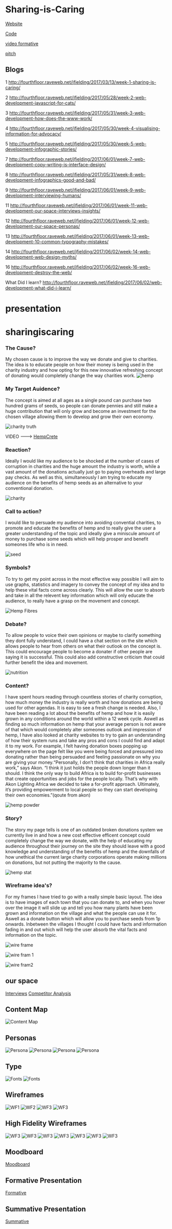 # Sharing-is-Caring

[Website](https://jacobisagit.github.io/sharingiscaringFinal/)

[Code](https://github.com/Jacobisagit/sharingiscaringFinal)

[video formative](https://www.youtube.com/watch?v=-cBPDDOa9mY)

[pitch](https://drive.google.com/file/d/0B6FN81AS9D1mZ2wyMlEyVWJTMEk/view?usp=sharing)

## Blogs
1 http://fourthfloor.raveweb.net/jfielding/2017/03/13/week-1-sharing-is-caring/

2 http://fourthfloor.raveweb.net/jfielding/2017/05/28/week-2-web-development-javascript-for-cats/

3 http://fourthfloor.raveweb.net/jfielding/2017/05/31/week-3-web-development-how-does-the-www-work/

4 http://fourthfloor.raveweb.net/jfielding/2017/05/30/week-4-visualising-information-for-advocacy/

5 http://fourthfloor.raveweb.net/jfielding/2017/05/30/week-5-web-development-infographic-stories/

7 http://fourthfloor.raveweb.net/jfielding/2017/06/01/week-7-web-development-copy-writing-is-interface-design/

8 http://fourthfloor.raveweb.net/jfielding/2017/05/31/week-8-web-development-infographics-good-and-bad/

9 http://fourthfloor.raveweb.net/jfielding/2017/06/01/week-9-web-development-interviewing-humans/

11 http://fourthfloor.raveweb.net/jfielding/2017/06/01/week-11-web-development-our-space-interviews-insights/

12 http://fourthfloor.raveweb.net/jfielding/2017/06/01/week-12-web-development-our-space-personas/

13 http://fourthfloor.raveweb.net/jfielding/2017/06/01/week-13-web-development-10-common-typography-mistakes/

14 http://fourthfloor.raveweb.net/jfielding/2017/06/02/week-14-web-development-web-design-myths/

16 http://fourthfloor.raveweb.net/jfielding/2017/06/02/week-16-web-development-destroy-the-web/

What Did I learn? http://fourthfloor.raveweb.net/jfielding/2017/06/02/web-development-what-did-i-learn/












# presentation

# sharingiscaring

### The Cause? 

My chosen cause is to improve the way we donate and give to charities. The idea is to educate people on how their money is being used in the charity industry and how opting for this new innovative refreshing concept of donating would completely change the way charities work.
![hemp](https://www.realhemp.com/wp-content/uploads/2014/08/hemp-chart.png)

### My Target Auidence?

The concept is aimed at all ages as a single pound can purchase two hundred grams of seeds, so people can donate pennies and still make a huge contribution that will only grow and become an investment for the chosen village allowing them to develop and grow their own economy. 

![charity truth](http://i2.cdn.cnn.com/cnnnext/dam/assets/130612150234-worst-charities-horizontal-large-gallery.jpg)

VIDEO ---> [HempCrete](https://www.youtube.com/watch?v=g4kKxY7KNyw)

### Reaction?

Ideally I would like my audience to be shocked at the number of cases of corruption in charities and the huge amount the industry is worth, while a vast amount of the donations actually just go to paying overheads and large pay checks. As well as this, simultaneously I am trying to educate my audience on the benefits of hemp seeds as an alternative to your conventional donation.

![charity](https://andrewgarrattdotcom.files.wordpress.com/2015/12/true-and-fair-foundation-17-average.png)

### Call to action? 

I would like to persuade my audience into avoiding convential charities, to promote and educate the benefits of hemp and to really give the user a greater understanding of the topic and ideally give a miniscule amount of money to purchase some seeds which will help prosper and benefit someones life who is in need.

![seed](http://img.aws.livestrongcdn.com/ls-article-image-400/cme/cme_public_images/www_livestrong_com/photos.demandstudios.com/getty/article/149/19/153017035_XS.jpg)

### Symbols?
To try to get my point across in the most effective way possible I will aim to use graphs, statistics and imagery to convey the concept of my idea and to help these vital facts come across clearly. This will allow the user to absorb and take in all the relevent key information which will only educate the audience, to really have a grasp on the movement and concept.

![Hemp Fibres](https://s-media-cache-ak0.pinimg.com/originals/d5/8b/fd/d58bfdad6ed6fd5a907bb0763a94b41f.jpg)

### Debate?
To allow people to voice their own opinions or maybe to clarify something they dont fully understand, I could have a chat section on the site which allows people to hear from others on what their outlook on the concept is. This could encourage people to become a donater if other people are saying it is successful. This could also add constructive criticism that could further benefit the idea and movement.

![nutrition](https://miraclesource.com/wp-content/uploads/2013/04/nutritional_facts_protein.jpg)

### Content?
I have spent hours reading through countless stories of charity corruption, how much money the industry is really worth and how donations are being used for other agendas. It is easy to see a fresh change is needed. Also, I have been reading a lot about the benefits of hemp and how it is easily grown in any conditions around the world within a 12 week cycle. Aswell as finding so much information on hemp that your average person is not aware of that which would completely alter someones outlook and impression of hemp, I have also looked at charity websites to try to gain an understanding of how their system runs and take any pros and cons I could find and adapt it to my work. For example, I felt having donation boxes popping up everywhere on the page felt like you were being forced and pressured into donating rather than being persuaded and feeling passionate on why you are giving your money.“Personally, I don’t think that charities in Africa really work,” says Akon. “I think it just holds the people down longer than it should. I think the only way to build Africa is to build for-profit businesses that create opportunities and jobs for the people locally. That’s why with Akon Lighting Africa we decided to take a for-profit approach. Ultimately, it’s providing empowerment to local people so they can start developing their own economies.”(qoute from akon) 

![hemp powder](http://kyhia.org/wp-content/uploads/2015/05/Hemp-Protein-2.jpg)

### Story?
The story my page tells is one of an outdated broken donations system we currently live in and how a new cost effective efficent concept could completely change the way we donate, with the help of educating my audience throughout their journey on the site they should leave with a good knowledge and understanding of the benefits of hemp and the downfalls of how unethical the current large charity corporations operate making millions on donations, but not putting the majority to the cause.

![hemp stat](http://www.billtrack50.com/blog/wp-content/uploads/2014/06/industrialhemp-LG-716x1024.jpg)

### Wireframe idea's?
For my frames I have tried to go with a really simple basic layout. The idea is to have images of each town that you can donate to, and when you hover over the image it will slide up and tell you how many plants have been grown and information on the village and what the people can use it for. Aswell as a donate button which will allow you to purchase seeds from 1p onwards. Inbetween the villages I thought I could have facts and information fading in and out which will help the user absorb the vital facts and information on the topic.

![wire frame](https://github.com/Jacobisagit/sharingiscaring/blob/gh-pages/IMG_20170205_221937468.jpg)

![wire fram 1](https://github.com/Jacobisagit/sharingiscaring/blob/gh-pages/Homepage.png)

![wire fram2](https://github.com/Jacobisagit/sharingiscaring/blob/gh-pages/IMG_20170205_221729302.jpg)


## our space

[Interviews](https://docs.google.com/document/d/1BnoJ8v_MsSk9YBR3tG87vrmV8Y8hihgD5fd7xGdeQkY/edit?usp=sharing)
[Competitor Analysis](https://docs.google.com/document/d/1HjnIhKJbcPZ3m12K9ISGbte5jMH9O5bvmHv7lDXHGjc/edit?usp=sharing)

## Content Map
![Content Map](https://cloud.githubusercontent.com/assets/22593770/26053540/2f8b05c6-3961-11e7-8055-45872bb2c2ad.jpg)

## Personas

![Persona](https://github.com/RaveHermanos/Formative/raw/master/Screen%20Shot%202017-05-15%20at%2011.18.57.png)
![Persona](https://github.com/RaveHermanos/Formative/raw/master/Screen%20Shot%202017-05-15%20at%2011.19.50.png)
![Persona](https://github.com/RaveHermanos/Formative/raw/master/Screen%20Shot%202017-05-15%20at%2011.20.52.png)
![Persona](https://github.com/RaveHermanos/Formative/raw/master/Screen%20Shot%202017-05-15%20at%2011.21.16.png)

## Type

![Fonts](https://github.com/MayurSoneji/Summative-Sharing-Our/blob/master/Screen%20Shot%202017-06-05%20at%2011.13.44%201.png?raw=true)
![Fonts](https://github.com/MayurSoneji/Summative-Sharing-Our/blob/master/Screen%20Shot%202017-06-05%20at%2011.13.19.png?raw=true)

## Wireframes

![WF1](https://github.com/RaveHermanos/Formative/raw/master/mayur_wf.png)
![WF2](https://github.com/RaveHermanos/Formative/raw/master/mwf2.png)
![WF3](https://github.com/RaveHermanos/Formative/raw/master/Claranz%20Wire%20Frame.jpg)
![WF3](https://github.com/RaveHermanos/Formative/raw/master/Desktop%20HD.png)

## High Fidelity Wireframes

![WF3](https://github.com/RaveHermanos/Formative/raw/master/FIRST%20DESIGN.png)
![WF3](https://github.com/RaveHermanos/Formative/raw/master/INTRODUCTION.png)
![WF3](https://github.com/RaveHermanos/Formative/raw/master/COURSE%20DETAILS.png)
![WF3](https://github.com/RaveHermanos/Formative/raw/master/APPLY%20FOR%20THIS%20COURSE.png)
![WF3](https://github.com/RaveHermanos/Formative/raw/master/WHAT%20YOUR%20COURSE%20WILL%20LOOK%20LIKE.png)
![WF3](https://github.com/RaveHermanos/Formative/raw/master/Book%20A%20Taster.png)
![WF3](https://github.com/RaveHermanos/Formative/raw/master/LECTURERS.png)

## Moodboard

[Moodboard](https://uk.pinterest.com/mayursoneji/our-space/)

## Formative Presentation

[Formative](https://drive.google.com/file/d/0B2VBmeX3V4a4c0pDMHhZOTdPZk0/view)

## Summative Presentation

[Summative](https://drive.google.com/file/d/0B4tsIdp7PwXNQm95aEEwc2NZMEE/view?usp=sharing)






